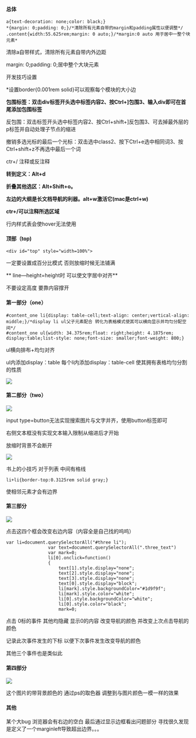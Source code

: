 #### 总体

```
a{text-decoration: none;color: black;}
*{margin: 0;padding: 0;}/*清除所有元素自带的margin和padding属性以便调整*/
.content{width:55.625rem;margin: 0 auto;}/*margin:0 auto 用于居中一整个块元素*
```



清除a自带样式，清除所有元素自带内外边距

margin: 0;padding: 0;居中整个大块元素

开发技巧设置

 *设置border{0.001rem solid}可以观察每个模块的大小边

**包围标签：双击div标签开头选中标签内容2、按Ctrl+]包围3、输入div即可在首尾添加包围标签**

反包围：双击标签开头选中标签内容2、按Ctrl+shift+]反包围3、可去掉最外层的p标签并自动处理子节点的缩进

撤销多选光标的最后一个光标：双击选中class2、按下Ctrl+e选中相同词3、按Ctrl+shift+z不再选中最后一个词

ctr+/ 注释或反注释

**转到定义：Alt+d**

**折叠其他选区：Alt+Shift+o。**

**左边的大纲是长文档导航的利器。alt+w激活它(mac是ctrl+w)**

**ctr+/可以注释所选区域**

行内样式表会使hover无法使用

#### 顶部（top)

```
<div id="top" style="width=100%">
```

一定要设置成百分比模式 否则放缩时候无法铺满

** line—height=height时 可以使文字居中对齐**

不要设定高度 要靠内容撑开

#### 第一部分（one）



```
#content_one li{display: table-cell;text-align: center;vertical-align: middle;}/*display li ul父子元素配合 转化为表格模式使其可以横向显示并均匀分配空间*/
#content_one ul{width: 34.375rem;float: right;height: 4.1875rem; display:table;list-style: none;font-size: smaller;font-weight: 800;}
```

ul横向排布+均匀对齐

ul内添加display：table 每个li内添加display：table-cell 使其拥有表格均匀分割的性质

![](/one_1.png)



#### 第二部分（two）

![](/two_1.png)

input type=button无法实现搜索图片与文字并齐，使用button标签即可

右侧文本框没有实现文本输入限制从缩进后才开始

放缩时背景不会断开

![](/two_2.png)

书上的小技巧 对于列表 中间有格线

```
li+li{border-top:0.3125rem solid gray;}
```

使相邻元素才会有边界

#### 第三部分

![](/three_1.png)

点击这四个框会改变右边内容（内容全是自己找的呜呜）

```
var li=document.querySelectorAll("#three li");
				var text=document.querySelectorAll(".three_text")
				var mark=0;
				li[0].onclick=function()
				{
					text[1].style.display="none";
					text[2].style.display="none";
					text[3].style.display="none";
					text[0].style.display="block";
					li[mark].style.backgroundColor="#1d9f9f";
					li[mark].style.color="white";
					li[0].style.backgroundColor="white";
					li[0].style.color="black";
					mark=0;
```

点击 0标的事件 其他均隐藏 显示0的内容 改变导航的颜色 并改变上次点击导航的颜色

记录此次事件发生的下标 以便下次事件发生改变导航的颜色

其他三个事件也是类似此

#### 第四部分

![](/four_1.png)

这个图片的带背景颜色的 通过ps的取色器 调整到与图片颜色一模一样的效果

#### 其他

某个大bug 浏览器会有右边的空白 最后通过显示边框看出问题部分 寻找很久发现是定义了一个marginleft导致超出边界。。。

